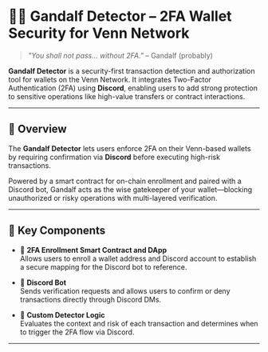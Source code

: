 # 🧙‍♂️ Gandalf Detector – 2FA Wallet Security for Venn Network

> *"You shall not pass... without 2FA."* – Gandalf (probably)

**Gandalf Detector** is a security-first transaction detection and authorization tool for wallets on the Venn Network. It integrates Two-Factor Authentication (2FA) using **Discord**, enabling users to add strong protection to sensitive operations like high-value transfers or contract interactions.

---

## 🚀 Overview

The **Gandalf Detector** lets users enforce 2FA on their Venn-based wallets by requiring confirmation via **Discord** before executing high-risk transactions.

Powered by a smart contract for on-chain enrollment and paired with a Discord bot, Gandalf acts as the wise gatekeeper of your wallet—blocking unauthorized or risky operations with multi-layered verification.

---

## 🔗 Key Components

- 🧾 **2FA Enrollment Smart Contract and DApp**  
  Allows users to enroll a wallet address and Discord account to establish a secure mapping for the Discord bot to reference.

- 🤖 **Discord Bot**  
  Sends verification requests and allows users to confirm or deny transactions directly through Discord DMs.

- 🧠 **Custom Detector Logic**  
  Evaluates the context and risk of each transaction and determines when to trigger the 2FA flow via Discord.

---
